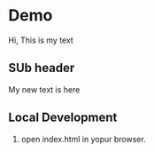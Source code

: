 # Demo 

Hi, This is my text

## SUb header

My new text is here

## Local Development

1. open index.html in yopur browser.
